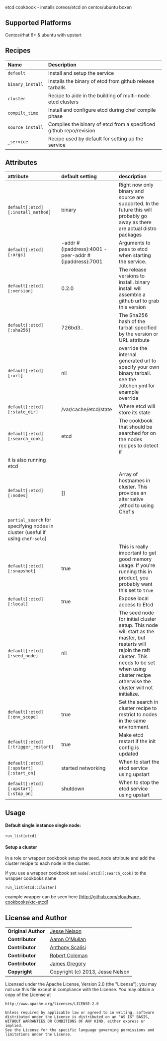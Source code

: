 etcd cookbook - installs coreos/etcd on centos/ubuntu boxen

## Supported Platforms
Centos/rhat 6+ & ubuntu with upstart

## Recipes
| Name | Description |
|:-----|:------------|
| `default` | Install and setup the service
| `binary_install` | Installs the binary of etcd from github release tarballs
| `cluster` | Recipe to aide in the building of multi-node etcd clusters
| `compilt_time` | Install and configure etcd during chef compile phase
| `source_install` | Compiles the binary of etcd from a specificed github repo/revision
| `_service` | Recipe used by default for setting up the service

## Attributes

| attribute | default setting | description |
|:---------------------------------|:---------------|:-----------------------------------------|
|`default[:etcd][:install_method]`| binary | Right now only binary and source are supported. In the future this will probably go away as there are actual distro packages |
|`default[:etcd][:args]`| -addr #{ipaddress}:4001 -peer-addr #{ipaddress}:7001 | Arguments to pass to etcd when starting the service. |
|`default[:etcd][:version]` | 0.2.0 | The release versions to install. binary install will assemble a github url to grab this version |
|`default[:etcd][:sha256]` | 726bd3.. | The Sha256 hash of the tarball specified by the version or URL attribute|
|`default[:etcd][:url]` | nil |override the internal generated url to specify your own binary tarball. see the .kitchen.yml for example override |
|`default[:etcd][:state_dir]` | /var/cache/etcd/state | Where etcd will store its state |
|`default[:etcd][:search_cook]`| etcd | The cookbook that should be searched for on the nodes recipes to detect if
it is also running etcd |
|`default[:etcd][:nodes]`| [] | Array of hostnames in cluster. This provides an alternative ,ethod to using Chef's
`partial_search` for specifying nodes in cluster (useful if using `chef-solo`)  |
|`default[:etcd][:snapshot]`| true | This is really important to get good memory usage. If you're running this in product, you probably want this set to `true` |
|`default[:etcd][:local]`| true | Expose local access to Etcd |
|`default[:etcd][:seed_node]` | nil | The seed node for initial cluster setup. This node will start as the master, but restarts will rejoin the raft cluster. This needs to be set when using cluster recipe otherwise the cluster will not initialize.|
|`default[:etcd][:env_scope]` | true | Set the search in cluster recipe to restrict to nodes in the same environment.
|`default[:etcd][:trigger_restart]` | true | Make etcd restart if the init config is updated
|`default[:etcd][:upstart][:start_on]` | started networking | When to start the etcd service using upstart
|`default[:etcd][:upstart][:stop_on]` | shutdown | When to stop the etcd service using upstart

## Usage


#### Default single instance single node:
````
run_list[etcd]
````

#### Setup a cluster
In a role or wrapper cookbook setup the seed_node attribute and add the cluster recipe to each node in the cluster.

If you use a wrapper cookbook set `node[:etcd][:search_cook]` to the wrapper cookboks name
````
run_list[etcd::cluster]
````

example wrapper can be seen here [http://github.com/cloudware-cookbooks/ktc-etcd]

## License and Author

|                      |                                                |
|:---------------------|:-----------------------------------------------|
| **Original Author**  | [Jesse Nelson]( https://github.com/spheromak)  |
| **Contributor**      | [Aaron O'Mullan](https://github.com/AaronO)    |
| **Contributor**      | [Anthony Scalisi](https://github.com/scalp42)  |
| **Contributor**      | [Robert Coleman](https://github.com/rjocoleman)|
| **Contributor**      | [James Gregory](https://github.com/jagregory)  |
| **Copyright**        | Copyright (c) 2013, Jesse Nelson               |

Licensed under the Apache License, Version 2.0 (the "License");
you may not use this file except in compliance with the License.
You may obtain a copy of the License at

    http://www.apache.org/licenses/LICENSE-2.0

    Unless required by applicable law or agreed to in writing, software
    distributed under the License is distributed on an "AS IS" BASIS,
    WITHOUT WARRANTIES OR CONDITIONS OF ANY KIND, either express or implied.
    See the License for the specific language governing permissions and
    limitations under the License.
